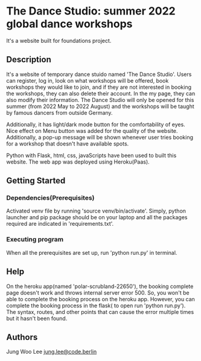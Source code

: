 # The Dance Studio: summer 2022 global dance workshops

It's a website built for foundations project. 

## Description

It's a website of temporary dance stuido named 'The Dance Studio'.
Users can register, log in, look on what workshops will be offered, book workshops they would like to join, and if they are not interested in booking the workshops, they can also delete their account.
In the my page, they can also modify their information. 
The Dance Studio will only be opened for this summer (from 2022 May to 2022 August) and the workshops will be taught by famous dancers from outside Germany. 

Additionally, it has light/dark mode button for the comfortability of eyes. Nice effect on Menu button was added for the quality of the website. Additionally, a pop-up message will be shown whenever user tries booking for a workshop that doesn't have available spots.

Python with Flask, html, css, javaScripts have been used to built this website. 
The web app was deployed using Heroku(Paas).

## Getting Started

### Dependencies(Prerequisites)

Activated venv file by running 'source venv/bin/activate'.
Simply, python launcher and pip package should be on your laptop
and all the packages required are indicated in 'requirements.txt'.

### Executing program

When all the prerequisites are set up, run 'python run.py' in terminal.

## Help

On the heroku app(named 'polar-scrubland-22650'), the booking complete page doesn't work and throws internal server error 500.
So, you won't be able to complete the booking process on the heroku app.
However, you can complete the booking process in the flask( to open run 'python run.py').
The syntax, routes, and other points that can cause the error multiple times but it hasn't been found. 

## Authors

Jung Woo Lee
jung.lee@code.berlin